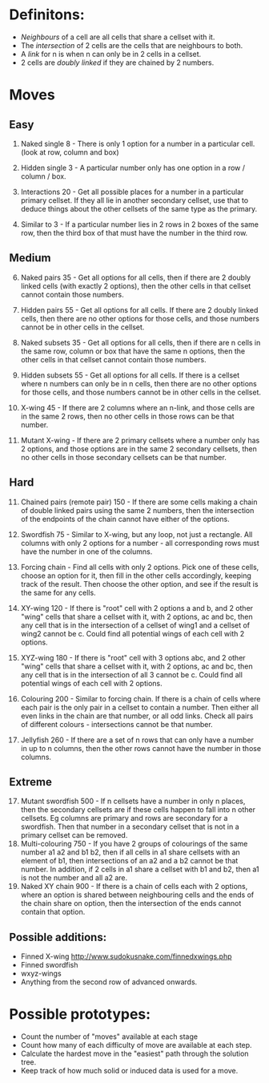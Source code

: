 # Definitons:
- *Neighbours* of a cell are all cells that share a cellset with it.
- The *intersection* of 2 cells are the cells that are neighbours to both.
- A *link* for n is when n can only be in 2 cells in a cellset.
- 2 cells are *doubly linked* if they are chained by 2 numbers.

# Moves
## Easy

1. Naked single 8 -         There is only 1 option for a number in a particular cell. (look at row, column and box)
2. Hidden single 3 -        A particular number only has one option in a row / column / box.

3. Interactions 20 -        Get all possible places for a number in a particular primary cellset. If they all lie in another secondary cellset, use that to deduce things about the other cellsets of the same type as the primary.
5. Similar to 3 -           If a particular number lies in 2 rows in 2 boxes of the same row, then the third box of that must have the number in the third row.

## Medium

6. Naked pairs 35 -         Get all options for all cells, then if there are 2 doubly linked cells (with exactly 2 options), then the other cells in that cellset cannot contain those numbers.
7. Hidden pairs 55 -        Get all options for all cells. If there are 2 doubly linked cells, then there are no other options for those cells, and those numbers cannot be in other cells in the cellset.
8. Naked subsets 35 -       Get all options for all cells, then if there are n cells in the same row, column or box that have the same n options, then the other cells in that cellset cannot contain those numbers.
9. Hidden subsets 55 -      Get all options for all cells. If there is a cellset where n numbers can only be in n cells, then there are no other options for those cells, and those numbers cannot be in other cells in the cellset.

10. X-wing 45 -             If there are 2 columns where an n-link, and those cells are in the same 2 rows, then no other cells in those rows can be that number.
10. Mutant X-wing -         If there are 2 primary cellsets where a number only has 2 options, and those options are in the same 2 secondary cellsets, then no other cells in those secondary cellsets can be that number.

## Hard

11. Chained pairs (remote pair) 150 -     If there are some cells making a chain of double linked pairs using the same 2 numbers, then the intersection of the endpoints of the chain cannot have either of the options.

12. Swordfish 75 -          Similar to X-wing, but any loop, not just a rectangle. All columns with only 2 options for a number - all corresponding rows must have the number in one of the columns.
13. Forcing chain -         Find all cells with only 2 options. Pick one of these cells, choose an option for it, then fill in the other cells accordingly, keeping track of the result. Then choose the other option, and see if the result is the same for any cells.
14. XY-wing 120 -           If there is "root" cell with 2 options a and b, and 2 other "wing" cells that share a cellset with it, with 2 options, ac and bc, then any cell that is in the intersection of a cellset of wing1 and a cellset of wing2 cannot be c. Could find all potential wings of each cell with 2 options.
14. XYZ-wing 180 -          If there is "root" cell with 3 options abc, and 2 other "wing" cells that share a cellset with it, with 2 options, ac and bc, then any cell that is in the intersection of all 3 cannot be c. Could find all potential wings of each cell with 2 options.
15. Colouring 200 -         Similar to forcing chain. If there is a chain of cells where each pair is the only pair in a cellset to contain a number. Then either all even links in the chain are that number, or all odd links. Check all pairs of different colours - intersections cannot be that number.
16. Jellyfish 260 -         If there are a set of n rows that can only have a number in up to n columns, then the other rows cannot have the number in those columns.

## Extreme

17. Mutant swordfish 500 -  If n cellsets have a number in only n places, then the secondary cellsets are if these cells happen to fall into n other cellsets. Eg columns are primary and rows are secondary for a swordfish. Then that number in a secondary cellset that is not in a primary cellset can be removed.
18. Multi-colouring 750 -   If you have 2 groups of colourings of the same number a1 a2 and b1 b2, then if all cells in a1 share cellsets with an element of b1, then intersections of an a2 and a b2 cannot be that number. In addition, if 2 cells in a1 share a cellset with b1 and b2, then a1 is not the number and all a2 are.
19. Naked XY chain 900 -    If there is a chain of cells each with 2 options, where an option is shared between neighbouring cells and the ends of the chain share on option, then the intersection of the ends cannot contain that option.

## Possible additions:
- Finned X-wing http://www.sudokusnake.com/finnedxwings.php
- Finned swordfish
- wxyz-wings
- Anything from the second row of advanced onwards.


# Possible prototypes:
- Count the number of "moves" available at each stage
- Count how many of each difficulty of move are available at each step.
- Calculate the hardest move in the "easiest" path through the solution tree.
- Keep track of how much solid or induced data is used for a move.